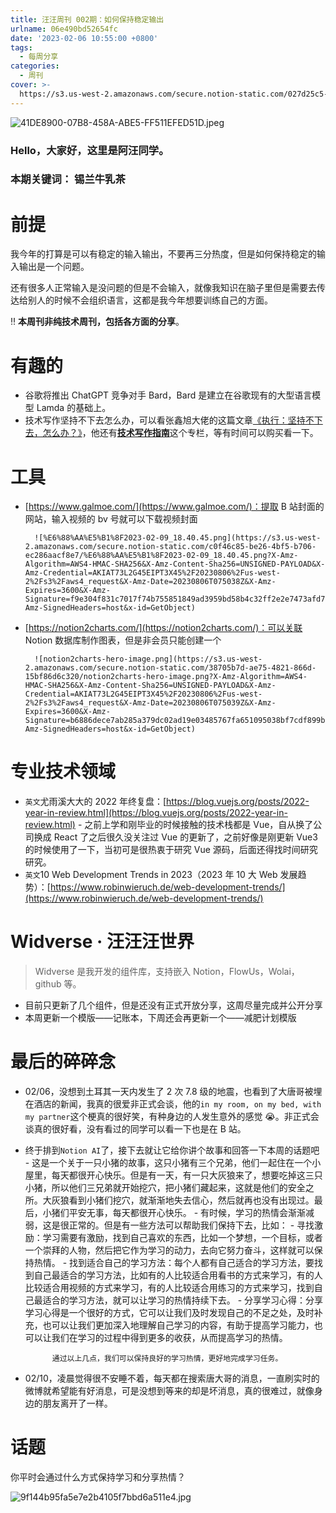 ```yaml
---
title: 汪汪周刊 002期：如何保持稳定输出
urlname: 06e490bd52654fc
date: '2023-02-06 10:55:00 +0800'
tags:
  - 每周分享
categories:
  - 周刊
cover: >-
  https://s3.us-west-2.amazonaws.com/secure.notion-static.com/027d25c5-d19d-489a-a912-3504f759624a/%E8%93%9D%E7%B2%89%E8%89%B2%E8%B7%B3%E8%9A%A4%E5%B8%82%E5%9C%BA%E7%9F%A2%E9%87%8F%E6%B4%BB%E5%8A%A8%E5%AE%A3%E4%BC%A0%E4%B8%AD%E6%96%87%E5%BE%AE%E4%BF%A1%E5%85%AC%E4%BC%97%E5%8F%B7%E5%B0%81%E9%9D%A2.png?X-Amz-Algorithm=AWS4-HMAC-SHA256&X-Amz-Content-Sha256=UNSIGNED-PAYLOAD&X-Amz-Credential=AKIAT73L2G45EIPT3X45%2F20230806%2Fus-west-2%2Fs3%2Faws4_request&X-Amz-Date=20230806T075036Z&X-Amz-Expires=3600&X-Amz-Signature=4f93a211f1f9ec34db57f72dabc134a469063d4145b7538dc0fbb63c4e59fe18&X-Amz-SignedHeaders=host&x-id=GetObject
---
```


![41DE8900-07B8-458A-ABE5-FF511EFED51D.jpeg](https://s3.us-west-2.amazonaws.com/secure.notion-static.com/0889d968-052a-4039-8def-343395a7beca/41DE8900-07B8-458A-ABE5-FF511EFED51D.jpeg?X-Amz-Algorithm=AWS4-HMAC-SHA256&X-Amz-Content-Sha256=UNSIGNED-PAYLOAD&X-Amz-Credential=AKIAT73L2G45EIPT3X45%2F20230806%2Fus-west-2%2Fs3%2Faws4_request&X-Amz-Date=20230806T075037Z&X-Amz-Expires=3600&X-Amz-Signature=23853045cb9c0104a72f9eab839fb45393457fb6d4ce8281ad044978aa1f7990&X-Amz-SignedHeaders=host&x-id=GetObject)

### Hello，大家好，这里是阿汪同学。

### 本期关键词： 锡兰牛乳茶

# 前提

我今年的打算是可以有稳定的输入输出，不要再三分热度，但是如何保持稳定的输入输出是一个问题。

还有很多人正常输入是没问题的但是不会输入，就像我知识在脑子里但是需要去传达给别人的时候不会组织语言，这都是我今年想要训练自己的方面。

‼️ **本周刊非纯技术周刊，包括各方面的分享**。

# 有趣的

- 谷歌将推出 ChatGPT 竞争对手 Bard，Bard 是建立在谷歌现有的大型语言模型 Lamda 的基础上。
- 技术写作坚持不下去怎么办，可以看张鑫旭大佬的这篇文章[《执行：坚持不下去，怎么办？》](https://juejin.cn/book/7184663814950879270/section/7184824069563351043)，他还有[**技术写作指南**](https://juejin.cn/book/7184663814950879270)这个专栏，等有时间可以购买看一下。

# 工具

- [https://www.galmoe.com/](https://www.galmoe.com/)：提取 B 站封面的网站，输入视频的 bv 号就可以下载视频封面

      	![%E6%88%AA%E5%B1%8F2023-02-09_18.40.45.png](https://s3.us-west-2.amazonaws.com/secure.notion-static.com/c0f46c85-be26-4bf5-b706-ec286aacf8e7/%E6%88%AA%E5%B1%8F2023-02-09_18.40.45.png?X-Amz-Algorithm=AWS4-HMAC-SHA256&X-Amz-Content-Sha256=UNSIGNED-PAYLOAD&X-Amz-Credential=AKIAT73L2G45EIPT3X45%2F20230806%2Fus-west-2%2Fs3%2Faws4_request&X-Amz-Date=20230806T075038Z&X-Amz-Expires=3600&X-Amz-Signature=f9e304f831c7017f74b755851849ad3959bd58b4c32ff2e2e7473afd77f4d66c&X-Amz-SignedHeaders=host&x-id=GetObject)

- [https://notion2charts.com/](https://notion2charts.com/)：可以关联 Notion 数据库制作图表，但是非会员只能创建一个

      	![notion2charts-hero-image.png](https://s3.us-west-2.amazonaws.com/secure.notion-static.com/38705b7d-ae75-4821-866d-15bf86d6c320/notion2charts-hero-image.png?X-Amz-Algorithm=AWS4-HMAC-SHA256&X-Amz-Content-Sha256=UNSIGNED-PAYLOAD&X-Amz-Credential=AKIAT73L2G45EIPT3X45%2F20230806%2Fus-west-2%2Fs3%2Faws4_request&X-Amz-Date=20230806T075039Z&X-Amz-Expires=3600&X-Amz-Signature=b6886dece7ab285a379dc02ad19e03485767fa651095038bf7cdf899b619c481&X-Amz-SignedHeaders=host&x-id=GetObject)

# 专业技术领域

- `英文`尤雨溪大大的 2022 年终复盘：[https://blog.vuejs.org/posts/2022-year-in-review.html](https://blog.vuejs.org/posts/2022-year-in-review.html) - 之前上学和刚毕业的时候接触的技术栈都是 Vue，自从换了公司换成 React 了之后很久没关注过 Vue 的更新了，之前好像是刚更新 Vue3 的时候使用了一下，当初可是很热衷于研究 Vue 源码，后面还得找时间研究研究。
- `英文`10 Web Development Trends in 2023（2023 年 10 大 Web 发展趋势）：[https://www.robinwieruch.de/web-development-trends/](https://www.robinwieruch.de/web-development-trends/)

# Widverse · 汪汪汪世界

> Widverse 是我开发的组件库，支持嵌入 Notion，FlowUs，Wolai，github 等。

- 目前只更新了几个组件，但是还没有正式开放分享，这周尽量完成并公开分享
- 本周更新一个模版——记账本，下周还会再更新一个——减肥计划模版

# 最后的碎碎念

- 02/06，没想到土耳其一天内发生了 2 次 7.8 级的地震，也看到了大唐哥被埋在酒店的新闻，我真的很爱非正式会谈，他的`in my room, on my bed, with my partner`这个梗真的很好笑，有种身边的人发生意外的感觉 😭。非正式会谈真的很好看，没有看过的同学可以看一下也是在 B 站。
- 终于排到`Notion AI`了，接下去就让它给你讲个故事和回答一下本周的话题吧 - 这是一个关于一只小猪的故事，这只小猪有三个兄弟，他们一起住在一个小屋里，每天都很开心快乐。但是有一天，有一只大灰狼来了，想要吃掉这三只小猪，所以他们三兄弟就开始挖穴，把小猪们藏起来，这就是他们的安全之所。大灰狼看到小猪们挖穴，就渐渐地失去信心，然后就再也没有出现过。最后，小猪们平安无事，每天都很开心快乐。 - 有时候，学习的热情会渐渐减弱，这是很正常的。但是有一些方法可以帮助我们保持下去，比如： - 寻找激励：学习需要有激励，找到自己喜欢的东西，比如一个梦想，一个目标，或者一个崇拜的人物，然后把它作为学习的动力，去向它努力奋斗，这样就可以保持热情。 - 找到适合自己的学习方法：每个人都有自己适合的学习方法，要找到自己最适合的学习方法，比如有的人比较适合用看书的方式来学习，有的人比较适合用视频的方式来学习，有的人比较适合用练习的方式来学习，找到自己最适合的学习方法，就可以让学习的热情持续下去。 - 分享学习心得：分享学习心得是一个很好的方式，它可以让我们及时发现自己的不足之处，及时补充，也可以让我们更加深入地理解自己学习的内容，有助于提高学习能力，也可以让我们在学习的过程中得到更多的收获，从而提高学习的热情。

      		通过以上几点，我们可以保持良好的学习热情，更好地完成学习任务。

- 02/10，凌晨觉得很不安睡不着，每天都在搜索唐大哥的消息，一直刷实时的微博就希望能有好消息，可是没想到等来的却是坏消息，真的很难过，就像身边的朋友离开了一样。

# 话题

你平时会通过什么方式保持学习和分享热情？

![9f144b95fa5e7e2b4105f7bbd6a511e4.jpg](https://i.hd-r.cn/9f144b95fa5e7e2b4105f7bbd6a511e4.jpg)
